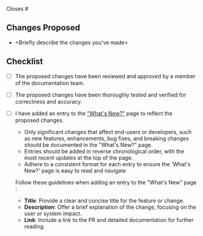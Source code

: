Closes #

## Changes Proposed

- <Briefly describe the changes you've made>

## Checklist
- [ ] The proposed changes have been reviewed and approved by a member of the documentation team.
- [ ] The proposed changes have been thoroughly tested and verified for correctness and accuracy. 
- [ ] I have added an entry to the ["What's New?"](https://docs.metamask.io/whats-new/) page to reflect the proposed changes. 
    - Only significant changes that affect end-users or developers, such as new features, enhancements, bug fixes, and breaking changes should be documented in the "What's New?" page.
    - Entries should be added in reverse chronological order, with the most recent updates at the top of the page.
    - Adhere to a consistent format for each entry to ensure the 'What's New?' page is easy to read and navigate
    
    Follow these guidelines when adding an entry to the "What's New" page :
    - **Title**: Provide a clear and concise title for the feature or change.
    - **Description**: Offer a brief explanation of the change, focusing on the user or system impact.
    - **Link**: Include a link to the PR and detailed documentation for further reading.
   
